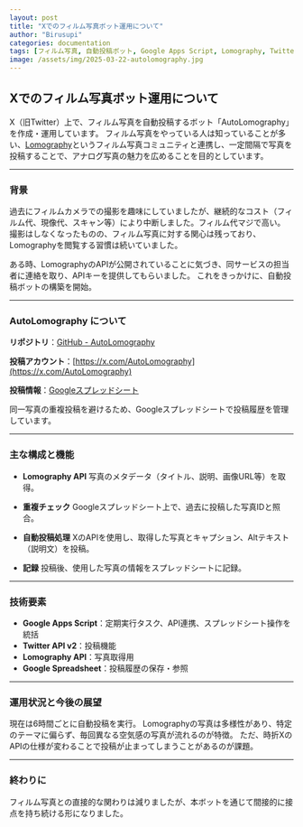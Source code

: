 ```yaml
---
layout: post
title: "Xでのフィルム写真ボット運用について"
author: "Birusupi"
categories: documentation
tags: [フィルム写真, 自動投稿ボット, Google Apps Script, Lomography, Twitter API, Xbot, 写真API, 作例共有, Bot開発, アナログ写真]
image: /assets/img/2025-03-22-autolomography.jpg
---
```


## Xでのフィルム写真ボット運用について

X（旧Twitter）上で、フィルム写真を自動投稿するボット「AutoLomography」を作成・運用しています。
フィルム写真をやっている人は知っていることが多い、[Lomography](https://www.lomography.com/)というフィルム写真コミュニティと連携し、一定間隔で写真を投稿することで、アナログ写真の魅力を広めることを目的としています。

---

### 背景

過去にフィルムカメラでの撮影を趣味にしていましたが、継続的なコスト（フィルム代、現像代、スキャン等）により中断しました。フィルム代マジで高い。
撮影はしなくなったものの、フィルム写真に対する関心は残っており、Lomographyを閲覧する習慣は続いていました。

ある時、LomographyのAPIが公開されていることに気づき、同サービスの担当者に連絡を取り、APIキーを提供してもらいました。
これをきっかけに、自動投稿ボットの構築を開始。

---

### AutoLomography について

**リポジトリ**：[GitHub - AutoLomography](https://github.com/spira-unplugged/AutoLomography)

**投稿アカウント**：[https://x.com/AutoLomography](https://x.com/AutoLomography)

**投稿情報**：[Googleスプレッドシート](https://docs.google.com/spreadsheets/d/e/2PACX-1vQeafKQCtdjsx2O8oGL7FdnODIFzvVyaPzPBFJkZpry13amG8ADKxNBDZkQFEVyPe5ff8P8IbZ7lZ9j/pubhtml?gid=0&single=true)

同一写真の重複投稿を避けるため、Googleスプレッドシートで投稿履歴を管理しています。

---

### 主な構成と機能

- **Lomography API**
  写真のメタデータ（タイトル、説明、画像URL等）を取得。

- **重複チェック**
  Googleスプレッドシート上で、過去に投稿した写真IDと照合。

- **自動投稿処理**
  XのAPIを使用し、取得した写真とキャプション、Altテキスト（説明文）を投稿。

- **記録**
  投稿後、使用した写真の情報をスプレッドシートに記録。

---

### 技術要素

- **Google Apps Script**：定期実行タスク、API連携、スプレッドシート操作を統括
- **Twitter API v2**：投稿機能
- **Lomography API**：写真取得用
- **Google Spreadsheet**：投稿履歴の保存・参照

---

### 運用状況と今後の展望

現在は6時間ごとに自動投稿を実行。
Lomographyの写真は多様性があり、特定のテーマに偏らず、毎回異なる空気感の写真が流れるのが特徴。
ただ、時折XのAPIの仕様が変わることで投稿が止まってしまうことがあるのが課題。

---

### 終わりに

フィルム写真との直接的な関わりは減りましたが、本ボットを通じて間接的に接点を持ち続ける形になりました。
